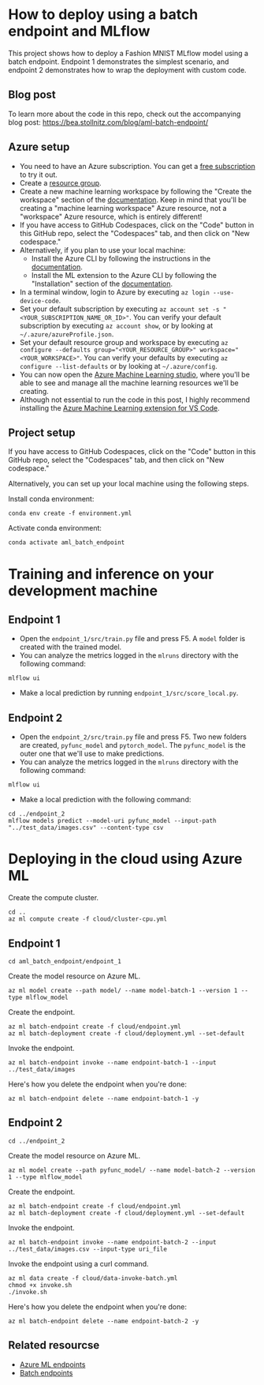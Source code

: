 # How to deploy using a batch endpoint and MLflow

This project shows how to deploy a Fashion MNIST MLflow model using a batch endpoint. Endpoint 1 demonstrates the simplest scenario, and endpoint 2 demonstrates how to wrap the deployment with custom code.


## Blog post

To learn more about the code in this repo, check out the accompanying blog post: https://bea.stollnitz.com/blog/aml-batch-endpoint/


## Azure setup

* You need to have an Azure subscription. You can get a [free subscription](https://azure.microsoft.com/en-us/free?WT.mc_id=aiml-44164-bstollnitz) to try it out.
* Create a [resource group](https://docs.microsoft.com/en-us/azure/azure-resource-manager/management/manage-resource-groups-portal?WT.mc_id=aiml-44164-bstollnitz).
* Create a new machine learning workspace by following the "Create the workspace" section of the [documentation](https://docs.microsoft.com/en-us/azure/machine-learning/quickstart-create-resources?WT.mc_id=aiml-44164-bstollnitz). Keep in mind that you'll be creating a "machine learning workspace" Azure resource, not a "workspace" Azure resource, which is entirely different!
* If you have access to GitHub Codespaces, click on the "Code" button in this GitHub repo, select the "Codespaces" tab, and then click on "New codespace."
* Alternatively, if you plan to use your local machine:
  * Install the Azure CLI by following the instructions in the [documentation](https://docs.microsoft.com/en-us/cli/azure/install-azure-cli?WT.mc_id=aiml-44164-bstollnitz).
  * Install the ML extension to the Azure CLI by following the "Installation" section of the [documentation](https://docs.microsoft.com/en-us/azure/machine-learning/how-to-configure-cli?WT.mc_id=aiml-44164-bstollnitz).
* In a terminal window, login to Azure by executing `az login --use-device-code`. 
* Set your default subscription by executing `az account set -s "<YOUR_SUBSCRIPTION_NAME_OR_ID>"`. You can verify your default subscription by executing `az account show`, or by looking at `~/.azure/azureProfile.json`.
* Set your default resource group and workspace by executing `az configure --defaults group="<YOUR_RESOURCE_GROUP>" workspace="<YOUR_WORKSPACE>"`. You can verify your defaults by executing `az configure --list-defaults` or by looking at `~/.azure/config`.
* You can now open the [Azure Machine Learning studio](https://ml.azure.com/?WT.mc_id=aiml-44164-bstollnitz), where you'll be able to see and manage all the machine learning resources we'll be creating.
* Although not essential to run the code in this post, I highly recommend installing the [Azure Machine Learning extension for VS Code](https://marketplace.visualstudio.com/items?itemName=ms-toolsai.vscode-ai).



## Project setup

If you have access to GitHub Codespaces, click on the "Code" button in this GitHub repo, select the "Codespaces" tab, and then click on "New codespace."

Alternatively, you can set up your local machine using the following steps.

Install conda environment:

```
conda env create -f environment.yml
```

Activate conda environment:

```
conda activate aml_batch_endpoint
```


# Training and inference on your development machine

## Endpoint 1

* Open the `endpoint_1/src/train.py` file and press F5. A `model` folder is created with the trained model.
* You can analyze the metrics logged in the `mlruns` directory with the following command:

```
mlflow ui
```

* Make a local prediction by running `endpoint_1/src/score_local.py`.


## Endpoint 2

* Open the `endpoint_2/src/train.py` file and press F5. Two new folders are created, `pyfunc_model` and `pytorch_model`. The `pyfunc_model` is the outer one that we'll use to make predictions.
* You can analyze the metrics logged in the `mlruns` directory with the following command:

```
mlflow ui
```

* Make a local prediction with the following command:

```
cd ../endpoint_2
mlflow models predict --model-uri pyfunc_model --input-path "../test_data/images.csv" --content-type csv
```


# Deploying in the cloud using Azure ML

Create the compute cluster.

```
cd ..
az ml compute create -f cloud/cluster-cpu.yml
```

## Endpoint 1

```
cd aml_batch_endpoint/endpoint_1
```

Create the model resource on Azure ML.

```
az ml model create --path model/ --name model-batch-1 --version 1 --type mlflow_model
```

Create the endpoint.

```
az ml batch-endpoint create -f cloud/endpoint.yml
az ml batch-deployment create -f cloud/deployment.yml --set-default
```

Invoke the endpoint.

```
az ml batch-endpoint invoke --name endpoint-batch-1 --input ../test_data/images
```

Here's how you delete the endpoint when you're done:

```
az ml batch-endpoint delete --name endpoint-batch-1 -y
```


## Endpoint 2

```
cd ../endpoint_2
```

Create the model resource on Azure ML.

```
az ml model create --path pyfunc_model/ --name model-batch-2 --version 1 --type mlflow_model
```

Create the endpoint.

```
az ml batch-endpoint create -f cloud/endpoint.yml
az ml batch-deployment create -f cloud/deployment.yml --set-default
```

Invoke the endpoint.

```
az ml batch-endpoint invoke --name endpoint-batch-2 --input ../test_data/images.csv --input-type uri_file
```


Invoke the endpoint using a curl command.

```
az ml data create -f cloud/data-invoke-batch.yml
chmod +x invoke.sh
./invoke.sh
```

Here's how you delete the endpoint when you're done:

```
az ml batch-endpoint delete --name endpoint-batch-2 -y
```


## Related resourcse

* [Azure ML endpoints](https://docs.microsoft.com/en-us/azure/machine-learning/concept-endpoints?WT.mc_id=aiml-44164-bstollnitz)
* [Batch endpoints](https://docs.microsoft.com/en-us/azure/machine-learning/how-to-use-batch-endpoint?WT.mc_id=aiml-44164-bstollnitz)
